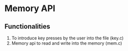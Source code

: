 # Memory API

## Functionalities

1. To introduce key presses by the user into the file (key.c)
2. Memory api to read and write into the memory (mem.c)